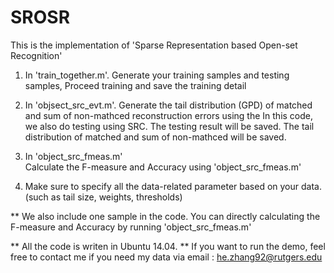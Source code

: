 # SROSR
This is the implementation of 'Sparse Representation based Open-set Recognition' 

1. In 'train_together.m'.
Generate your training samples and testing samples,
Proceed training and save the training detail

2.  In 'objsect_src_evt.m'.
Generate the tail distribution (GPD) of matched and sum of non-mathced reconstruction errors using the 
In this code, we also do testing using SRC. The testing result will be saved.
The tail distribution of matched and sum of non-mathced will be saved.

3. In 'object_src_fmeas.m'  
Calculate the F-measure and Accuracy using 'object_src_fmeas.m'

4. Make sure to specify all the data-related parameter based on your data. (such as tail size, weights, thresholds)

** We also include one sample in the code. You can directly calculating the F-measure and Accuracy by running
'object_src_fmeas.m'

** All the code is writen in Ubuntu 14.04. 
** If you want to run the demo, feel free to contact me if you need my data via email : he.zhang92@rutgers.edu 
